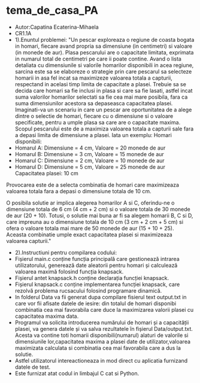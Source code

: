 # tema_de_casa_PA
- Autor:Capatina Ecaterina-Mihaela
- CR1.1A
- 1).Enuntul problemei:
"Un pescar exploreaza o regiune de coasta bogata in homari, fiecare
avand propria sa dimensiune (in centimetri) si valoare (in monede de
aur). Plasa pescarului are o capacitate limitata, exprimata in numarul
total de centimetri pe care ii poate contine. Avand o lista detaliata cu
dimensiunile si valorile homarilor disponibili in acea regiune, sarcina
este sa se elaboreze o strategie prin care pescarul sa selecteze homarii
in asa fel incat sa maximizeze valoarea totala a capturii, respectand
in acelasi timp limita de capacitate a plasei. Trebuie sa se decida
care homari sa fie inclusi in plasa si care sa fie lasati, astfel incat
suma valorilor homarilor selectati sa fie cea mai mare posibila, fara
ca suma dimensiunilor acestora sa depaseasca capacitatea plasei.
Imaginati-va un scenariu in care un pescar are oportunitatea de a
alege dintre o selectie de homari, fiecare cu o dimensiune si o valoare
specificate, pentru a umple plasa sa care are o capacitate maxima.
Scopul pescarului este de a maximiza valoarea totala a capturii sale
fara a depasi limita de dimensiune a plasei.
Iata un exemplu:
Homari disponibili:
- Homarul A: Dimensiune = 4 cm, Valoare = 20 monede de aur
- Homarul B: Dimensiune = 3 cm, Valoare = 15 monede de aur
- Homarul C: Dimensiune = 2 cm, Valoare = 10 monede de aur
- Homarul D: Dimensiune = 5 cm, Valoare = 25 monede de aur
Capacitatea plasei: 10 cm

Provocarea este de a selecta combinatia de homari care maximizeaza
valoarea totala fara a depasi o dimensiune totala de 10 cm.

O posibila solutie ar implica alegerea homarilor A si C, oferindu-ne
o dimensiune totala de 6 cm (4 cm + 2 cm) si o valoare totala de 30
monede de aur (20 + 10). Totusi, o solutie mai buna ar fi sa alegem
homarii B, C si D, care impreuna au o dimensiune totala de 10 cm (3
cm + 2 cm + 5 cm) si ofera o valoare totala mai mare de 50 monede
de aur (15 + 10 + 25). Aceasta combinatie umple exact capacitatea
plasei si maximizeaza valoarea capturii."

- 2).Instructiuni pentru compilarea codului:
 - Fișierul main.c conține funcția principală care gestionează intrarea utilizatorului, generează date aleatorii pentru homari și calculează valoarea maximă folosind funcția knapsack.
 - Fișierul antet knapsack.h conține declarația funcției knapsack.
 - Fișierul knapsack.c conține implementarea funcției knapsack, care rezolvă problema rucsacului folosind programare dinamică.
 - In folderul Data va fii generat dupa compilare fisierul text output.txt in care vor fii afisate datele de iesire: din totalul de homari disponibi combinatia cea mai favorabila care duce la maximizarea valorii plasei cu capacitatea maxima data.
 - Programul va solicita introducerea numărului de homari și a capacității plasei, va genera datele și va salva rezultatele în fișierul Data/output.txt. Acesta va contine toti homarii disponibili(numarul) alaturi de valorile si dimensiunile lor,capacitatea maxima a plasei date de utilizator,valoarea maximizata calculata si combinatia cea mai favorabila care a dus la solutie.
- Astfel utilizatorul intereactioneaza in mod direct cu aplicatia furnizand datele de test.
- Este furnizat atat codul in limbajul C cat si Python.
